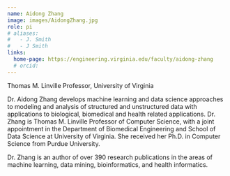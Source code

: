 ```yaml
---
name: Aidong Zhang
image: images/AidongZhang.jpg
role: pi
# aliases:
#   - J. Smith
#   - J Smith
links:
  home-page: https://engineering.virginia.edu/faculty/aidong-zhang
  # orcid: 
---
```


Thomas M. Linville Professor, University of Virginia

Dr. Aidong Zhang develops machine learning and data science approaches to modeling and analysis of structured and unstructured data with applications to biological, biomedical and health related applications. Dr. Zhang is Thomas M. Linville Professor of Computer Science, with a joint appointment in the Department of Biomedical Engineering and School of Data Science at University of Virginia. She received her Ph.D. in Computer Science from Purdue University.

Dr. Zhang is an author of over 390 research publications in the areas of machine learning, data mining, bioinformatics, and health informatics.
